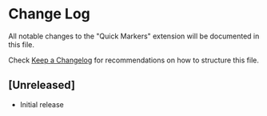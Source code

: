 # Change Log

All notable changes to the "Quick Markers" extension will be documented in this file.

Check [Keep a Changelog](http://keepachangelog.com/) for recommendations on how to structure this file.

## [Unreleased]

- Initial release